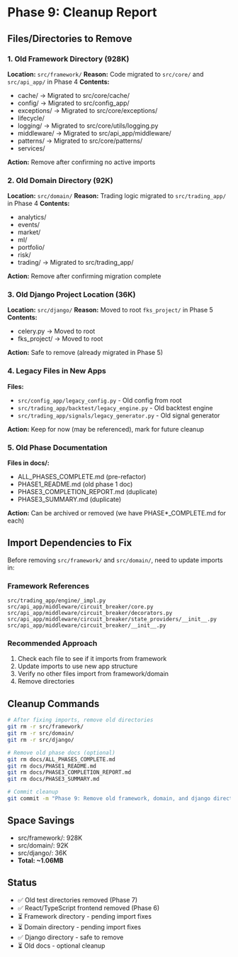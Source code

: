 # Phase 9: Cleanup Report

## Files/Directories to Remove

### 1. Old Framework Directory (928K)
**Location:** `src/framework/`
**Reason:** Code migrated to `src/core/` and `src/api_app/` in Phase 4
**Contents:**
- cache/ → Migrated to src/core/cache/
- config/ → Migrated to src/config_app/
- exceptions/ → Migrated to src/core/exceptions/
- lifecycle/
- logging/ → Migrated to src/core/utils/logging.py
- middleware/ → Migrated to src/api_app/middleware/
- patterns/ → Migrated to src/core/patterns/
- services/

**Action:** Remove after confirming no active imports

### 2. Old Domain Directory (92K)
**Location:** `src/domain/`
**Reason:** Trading logic migrated to `src/trading_app/` in Phase 4
**Contents:**
- analytics/
- events/
- market/
- ml/
- portfolio/
- risk/
- trading/ → Migrated to src/trading_app/

**Action:** Remove after confirming migration complete

### 3. Old Django Project Location (36K)
**Location:** `src/django/`
**Reason:** Moved to root `fks_project/` in Phase 5
**Contents:**
- celery.py → Moved to root
- fks_project/ → Moved to root

**Action:** Safe to remove (already migrated in Phase 5)

### 4. Legacy Files in New Apps
**Files:**
- `src/config_app/legacy_config.py` - Old config from root
- `src/trading_app/backtest/legacy_engine.py` - Old backtest engine
- `src/trading_app/signals/legacy_generator.py` - Old signal generator

**Action:** Keep for now (may be referenced), mark for future cleanup

### 5. Old Phase Documentation
**Files in docs/:**
- ALL_PHASES_COMPLETE.md (pre-refactor)
- PHASE1_README.md (old phase 1 doc)
- PHASE3_COMPLETION_REPORT.md (duplicate)
- PHASE3_SUMMARY.md (duplicate)

**Action:** Can be archived or removed (we have PHASE*_COMPLETE.md for each)

## Import Dependencies to Fix

Before removing `src/framework/` and `src/domain/`, need to update imports in:

### Framework References
```
src/trading_app/engine/_impl.py
src/api_app/middleware/circuit_breaker/core.py
src/api_app/middleware/circuit_breaker/decorators.py
src/api_app/middleware/circuit_breaker/state_providers/__init__.py
src/api_app/middleware/circuit_breaker/__init__.py
```

### Recommended Approach
1. Check each file to see if it imports from framework
2. Update imports to use new app structure
3. Verify no other files import from framework/domain
4. Remove directories

## Cleanup Commands

```bash
# After fixing imports, remove old directories
git rm -r src/framework/
git rm -r src/domain/
git rm -r src/django/

# Remove old phase docs (optional)
git rm docs/ALL_PHASES_COMPLETE.md
git rm docs/PHASE1_README.md
git rm docs/PHASE3_COMPLETION_REPORT.md
git rm docs/PHASE3_SUMMARY.md

# Commit cleanup
git commit -m "Phase 9: Remove old framework, domain, and django directories"
```

## Space Savings
- src/framework/: 928K
- src/domain/: 92K
- src/django/: 36K
- **Total: ~1.06MB**

## Status
- ✅ Old test directories removed (Phase 7)
- ✅ React/TypeScript frontend removed (Phase 6)  
- ⏳ Framework directory - pending import fixes
- ⏳ Domain directory - pending import fixes
- ✅ Django directory - safe to remove
- ⏳ Old docs - optional cleanup
